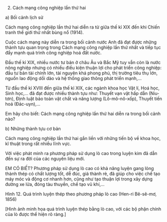 2. Cách mạng công nghiệp lần thứ hai

a) Bối cảnh lịch sử

Cách mạng công nghiệp lần thứ hai diễn ra từ giữa thế kỉ XIX đến khi Chiến tranh thế giới thứ nhất bùng nổ (1914).

Cuộc cách mạng này diễn ra trong bối cảnh nước Anh đã đạt được những thành tựu quan trọng trong Cách mạng công nghiệp lần thứ nhất và tiếp tục đẩy mạnh quá trình công nghiệp hoá đất nước.

Đầu thế kỉ XIX, nhiều nước tư bản ở châu Âu và Bắc Mỹ tuy vẫn còn là nước nông nghiệp nhưng có nhiều điều kiện thuận lợi cho phát triển công nghiệp: đầu tư bản tài chính lớn, tài nguyên khá phong phú, thị trường tiêu thụ lớn, nguồn lao động dồi dào và hệ thống giao thông phát triển mạnh,...

Từ đầu thế kỉ XVIII đến giữa thế kỉ XIX, các ngành khoa học Vật lí, Hoá học, Sinh học,... đã đạt được nhiều thành tựu như: Thuyết vạn vật hấp dẫn (Niu-tơn), Định luật bảo toàn vật chất và năng lượng (Lô-mô-nô-xốp), Thuyết tiến hoá (Đác-uyn),...

Em hãy cho biết: Cách mạng công nghiệp lần thứ hai diễn ra trong bối cảnh nào?

b) Những thành tựu cơ bản

Cách mạng công nghiệp lần thứ hai gắn liền với những tiến bộ về khoa học, kĩ thuật trong rất nhiều lĩnh vực.

Với việc phát minh ra phương pháp sử dụng lò cao trong luyện kim đã dẫn đến sự ra đời của các nguyên liệu mới.

EM CÓ BIẾT?
Phương pháp sử dụng lò cao có khả năng luyện gang lỏng thành thép có chất lượng tốt, dễ đúc, giá thành rẻ, đã giúp cho việc chế tạo máy móc và động cơ nhanh hơn, cũng như tạo thuận lợi trong xây dựng đường xe lửa, đóng tàu thuyền, chế tạo vũ khí,...

Hình 12. Quá trình luyện thép theo phương pháp lò cao (Hen-ri Bê-sê-mơ, 1856)

[Hình ảnh minh họa quá trình luyện thép bằng lò cao, với các bộ phận chính của lò được thể hiện rõ ràng.]